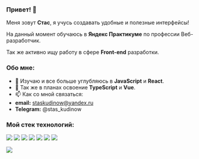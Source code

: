 ### Привет! 👋
Меня зовут __Стас__, я учусь создавать удобные и полезные интерфейсы!

На данный момент обучаюсь в __Яндекс Практикуме__ по профессии Веб-разработчик.

Так же активно ищу работу в сфере __Front-end__ разработки.


### Обо мне:
* 🌱 Изучаю и все больше углубляюсь в __JavaScript__ и __React__.
* 💬 Так же в планах освоение __TypeScript__ и __Vue__.
* 📫 Как со мной связаться:
* __email:__ staskudinow@yandex.ru
* __Telegram:__ @stas_kudinow


### __Мой стек технологий:__
<img src="https://img.shields.io/badge/JavaScript-black?style=for-the-badge&logo=JavaScript&logoColor=yellow"/> <img src="https://img.shields.io/badge/React-black?style=for-the-badge&logo=React&logoColor=blue"/> <img src="https://img.shields.io/badge/HTML5-black?style=for-the-badge&logo=HTML5&logoColor=red"/> <img src="https://img.shields.io/badge/CSS3-black?style=for-the-badge&logo=CSS3&logoColor=blue"/> <img src="https://img.shields.io/badge/Node.js-black?style=for-the-badge&logo=Node.js&logoColor=green"/> <img src="https://img.shields.io/badge/Webpack-black?style=for-the-badge&logo=Webpack&logoColor=white"/> <img src="https://img.shields.io/badge/Git-black?style=for-the-badge&logo=Git&logoColor=orange"/>


<a href="https://github.com/StasKudinow/github-readme-stats"><img align="center" src="https://github-readme-stats.vercel.app/api/top-langs/?username=StasKudinow&layout=compact&theme=buefy&hide_border=true" /></a>

<!--
**StasKudinow/StasKudinow** is a ✨ _special_ ✨ repository because its `README.md` (this file) appears on your GitHub profile.

Here are some ideas to get you started:

- 🔭 I’m currently working on ...
- 🌱 I’m currently learning ...
- 👯 I’m looking to collaborate on ...
- 🤔 I’m looking for help with ...
- 💬 Ask me about ...
- 📫 How to reach me: ...
- 😄 Pronouns: ...
- ⚡ Fun fact: ...
-->
